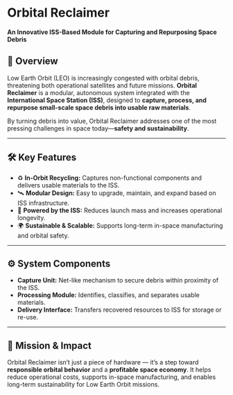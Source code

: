 # Orbital Reclaimer

**An Innovative ISS-Based Module for Capturing and Repurposing Space Debris**


## 🚀 Overview

Low Earth Orbit (LEO) is increasingly congested with orbital debris, threatening both operational satellites and future missions. **Orbital Reclaimer** is a modular, autonomous system integrated with the **International Space Station (ISS)**, designed to **capture, process, and repurpose small-scale space debris into usable raw materials**.

By turning debris into value, Orbital Reclaimer addresses one of the most pressing challenges in space today—**safety and sustainability**.

---

## 🛠️ Key Features

- ♻️ **In-Orbit Recycling:** Captures non-functional components and delivers usable materials to the ISS.
- 🛰️ **Modular Design:** Easy to upgrade, maintain, and expand based on ISS infrastructure.
- 🔋 **Powered by the ISS:** Reduces launch mass and increases operational longevity.
- 🌍 **Sustainable & Scalable:** Supports long-term in-space manufacturing and orbital safety.

---

## ⚙️ System Components

- **Capture Unit:** Net-like mechanism to secure debris within proximity of the ISS.
- **Processing Module:** Identifies, classifies, and separates usable materials.
- **Delivery Interface:** Transfers recovered resources to ISS for storage or re-use.

---

## 🌌 Mission & Impact

Orbital Reclaimer isn’t just a piece of hardware — it’s a step toward **responsible orbital behavior** and a **profitable space economy**. It helps reduce operational costs, supports in-space manufacturing, and enables long-term sustainability for Low Earth Orbit missions.
